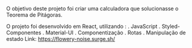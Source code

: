O objetivo deste projeto foi criar uma calculadora que solucionasse o Teorema de Pitágoras.

O projeto foi desenvolvido em React, utilizando :
. JavaScript
. Styled-Componentes
. Material-UI
. Componentização
. Rotas
. Manipulação de estado
Link: https://flowery-noise.surge.sh/
